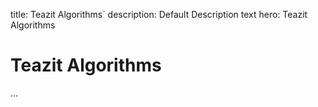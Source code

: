 title: Teazit Algorithms`
description: Default Description text
hero: Teazit Algorithms

# Teazit Algorithms

...
